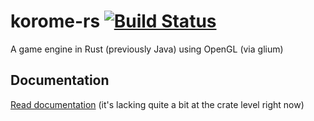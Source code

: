 # korome-rs [![Build Status](https://travis-ci.org/LFalch/korome-rs.svg?branch=master)](https://travis-ci.org/LFalch/korome-rs)

A game engine in Rust (previously Java) using OpenGL (via glium)

## Documentation

[Read documentation](http://lfalch.github.io/korome-rs/korome/) (it's lacking quite a bit at the crate level right now)
